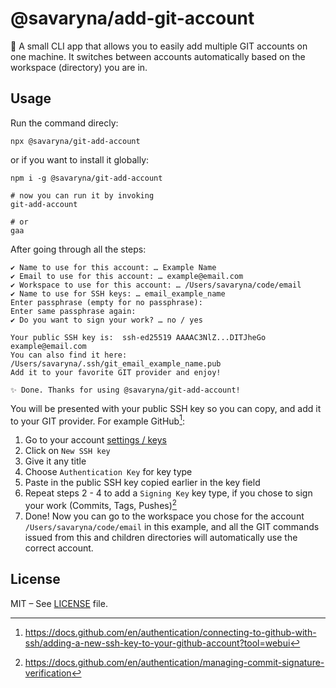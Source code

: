 # @savaryna/add-git-account

🔐 A small CLI app that allows you to easily add multiple GIT accounts on one machine. It switches between accounts automatically based on the workspace (directory) you are in.

## Usage

Run the command direcly:
```shell
npx @savaryna/git-add-account
```

or if you want to install it globally:

```shell
npm i -g @savaryna/git-add-account

# now you can run it by invoking
git-add-account

# or
gaa
```

After going through all the steps:

```shell
✔ Name to use for this account: … Example Name
✔ Email to use for this account: … example@email.com
✔ Workspace to use for this account: … /Users/savaryna/code/email
✔ Name to use for SSH keys: … email_example_name
Enter passphrase (empty for no passphrase):
Enter same passphrase again:
✔ Do you want to sign your work? … no / yes

Your public SSH key is:  ssh-ed25519 AAAAC3NlZ...DITJheGo example@email.com
You can also find it here:  /Users/savaryna/.ssh/git_email_example_name.pub
Add it to your favorite GIT provider and enjoy!

✨ Done. Thanks for using @savaryna/git-add-account!
```

You will be presented with your public SSH key so you can copy, and add it to your GIT provider. For example GitHub[^1]:

1. Go to your account [settings / keys](https://github.com/settings/keys)
2. Click on `New SSH key`
3. Give it any title
4. Choose `Authentication Key` for key type
4. Paste in the public SSH key copied earlier in the key field
5. Repeat steps 2 - 4 to add a `Signing Key` key type, if you chose to sign your work (Commits, Tags, Pushes)[^2]
6. Done! Now you can go to the workspace you chose for the account `/Users/savaryna/code/email` in this example, and all the GIT
commands issued from this and children directories will automatically use the correct account.

## License

MIT – See [LICENSE](LICENSE) file.

[^1]: https://docs.github.com/en/authentication/connecting-to-github-with-ssh/adding-a-new-ssh-key-to-your-github-account?tool=webui
[^2]: https://docs.github.com/en/authentication/managing-commit-signature-verification
